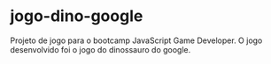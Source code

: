 # jogo-dino-google
Projeto de jogo para o bootcamp JavaScript Game Developer. O jogo desenvolvido foi o jogo do dinossauro do google.
